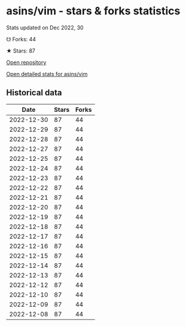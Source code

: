# asins/vim - stars & forks statistics

Stats updated on Dec 2022, 30

☋ Forks: 44

★ Stars: 87

[Open repository](https://github.com/asins/vim)

[Open detailed stats for asins/vim](https://reviewgithub.com/rep/asins/vim)

## Historical data
| Date | Stars | Forks |
|------|-------|-------|
| 2022-12-30 | 87 | 44 | 
| 2022-12-29 | 87 | 44 | 
| 2022-12-28 | 87 | 44 | 
| 2022-12-27 | 87 | 44 | 
| 2022-12-25 | 87 | 44 | 
| 2022-12-24 | 87 | 44 | 
| 2022-12-23 | 87 | 44 | 
| 2022-12-22 | 87 | 44 | 
| 2022-12-21 | 87 | 44 | 
| 2022-12-20 | 87 | 44 | 
| 2022-12-19 | 87 | 44 | 
| 2022-12-18 | 87 | 44 | 
| 2022-12-17 | 87 | 44 | 
| 2022-12-16 | 87 | 44 | 
| 2022-12-15 | 87 | 44 | 
| 2022-12-14 | 87 | 44 | 
| 2022-12-13 | 87 | 44 | 
| 2022-12-12 | 87 | 44 | 
| 2022-12-10 | 87 | 44 | 
| 2022-12-09 | 87 | 44 | 
| 2022-12-08 | 87 | 44 | 

